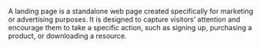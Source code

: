 A landing page is a standalone web page created specifically for marketing or advertising purposes. It is designed to capture visitors’ attention and encourage them to take a specific action, such as signing up, purchasing a product, or downloading a resource.

